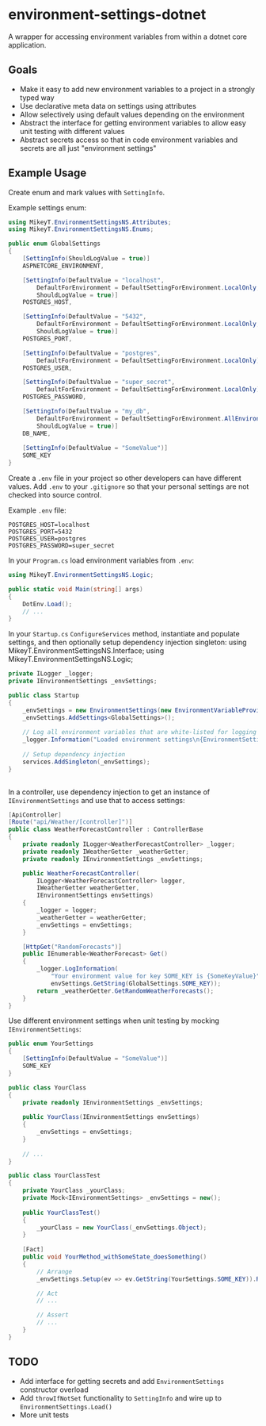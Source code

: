 ﻿# environment-settings-dotnet

A wrapper for accessing environment variables from within a dotnet core application.

## Goals

- Make it easy to add new environment variables to a project in a strongly typed way
- Use declarative meta data on settings using attributes
- Allow selectively using default values depending on the environment
- Abstract the interface for getting environment variables to allow easy unit testing with different values
- Abstract secrets access so that in code environment variables and secrets are all just "environment settings"

## Example Usage

Create enum and mark values with `SettingInfo`.

Example settings enum:

```c#
using MikeyT.EnvironmentSettingsNS.Attributes;
using MikeyT.EnvironmentSettingsNS.Enums;

public enum GlobalSettings
{
    [SettingInfo(ShouldLogValue = true)]
    ASPNETCORE_ENVIRONMENT,

    [SettingInfo(DefaultValue = "localhost",
        DefaultForEnvironment = DefaultSettingForEnvironment.LocalOnly,
        ShouldLogValue = true)]
    POSTGRES_HOST,

    [SettingInfo(DefaultValue = "5432",
        DefaultForEnvironment = DefaultSettingForEnvironment.LocalOnly,
        ShouldLogValue = true)]
    POSTGRES_PORT,

    [SettingInfo(DefaultValue = "postgres",
        DefaultForEnvironment = DefaultSettingForEnvironment.LocalOnly)]
    POSTGRES_USER,

    [SettingInfo(DefaultValue = "super_secret",
        DefaultForEnvironment = DefaultSettingForEnvironment.LocalOnly)]
    POSTGRES_PASSWORD,

    [SettingInfo(DefaultValue = "my_db",
        DefaultForEnvironment = DefaultSettingForEnvironment.AllEnvironments,
        ShouldLogValue = true)]
    DB_NAME,
    
    [SettingInfo(DefaultValue = "SomeValue")]
    SOME_KEY
}
```

Create a `.env` file in your project so other developers can have different values. Add `.env` to your `.gitignore` so that your personal settings are not checked into source control.

Example `.env` file:

```text
POSTGRES_HOST=localhost
POSTGRES_PORT=5432
POSTGRES_USER=postgres
POSTGRES_PASSWORD=super_secret
```

In your `Program.cs` load environment variables from `.env`:

```c#
using MikeyT.EnvironmentSettingsNS.Logic;

public static void Main(string[] args)
{
    DotEnv.Load();
    // ...
}

```

In your `Startup.cs` `ConfigureServices` method, instantiate and populate settings, and then optionally setup dependency injection singleton:
using MikeyT.EnvironmentSettingsNS.Interface;
using MikeyT.EnvironmentSettingsNS.Logic;
```c#
private ILogger _logger;
private IEnvironmentSettings _envSettings;

public class Startup
{
    _envSettings = new EnvironmentSettings(new EnvironmentVariableProvider());
    _envSettings.AddSettings<GlobalSettings>();
    
    // Log all environment variables that are white-listed for logging
    _logger.Information("Loaded environment settings\n{EnvironmentSettings}", _envSettings.GetAllAsSafeLogString());
    
    // Setup dependency injection
    services.AddSingleton(_envSettings);
}
   
```
In a controller, use dependency injection to get an instance of `IEnvironmentSettings` and use that to access settings:

```c#
[ApiController]
[Route("api/Weather/[controller]")]
public class WeatherForecastController : ControllerBase
{
    private readonly ILogger<WeatherForecastController> _logger;
    private readonly IWeatherGetter _weatherGetter;
    private readonly IEnvironmentSettings _envSettings;

    public WeatherForecastController(
        ILogger<WeatherForecastController> logger,
        IWeatherGetter weatherGetter,
        IEnvironmentSettings envSettings)
    {
        _logger = logger;
        _weatherGetter = weatherGetter;
        _envSettings = envSettings;
    }

    [HttpGet("RandomForecasts")]
    public IEnumerable<WeatherForecast> Get()
    {
        _logger.LogInformation(
            "Your environment value for key SOME_KEY is {SomeKeyValue}",
            envSettings.GetString(GlobalSettings.SOME_KEY));
        return _weatherGetter.GetRandomWeatherForecasts();
    }
}
```

Use different environment settings when unit testing by mocking `IEnvironmentSettings`:

```c#
public enum YourSettings
{
    [SettingInfo(DefaultValue = "SomeValue")]
    SOME_KEY
}

public class YourClass
{
    private readonly IEnvironmentSettings _envSettings;
    
    public YourClass(IEnvironmentSettings envSettings)
    {
        _envSettings = envSettings;
    }
    
    // ...
}

public class YourClassTest
{
    private YourClass _yourClass;
    private Mock<IEnvironmentSettings> _envSettings = new();
        
    public YourClassTest()
    {
        _yourClass = new YourClass(_envSettings.Object);
    }
    
    [Fact]
    public void YourMethod_withSomeState_doesSomething()
    {
        // Arrange
        _envSettings.Setup(ev => ev.GetString(YourSettings.SOME_KEY)).Returns("SomeTestValue");

        // Act
        // ...

        // Assert
        // ...
    }
}
```

## TODO

- Add interface for getting secrets and add `EnvironmentSettings` constructor overload
- Add `throwIfNotSet` functionality to `SettingInfo` and wire up to `EnvironmentSettings.Load()`
- More unit tests
